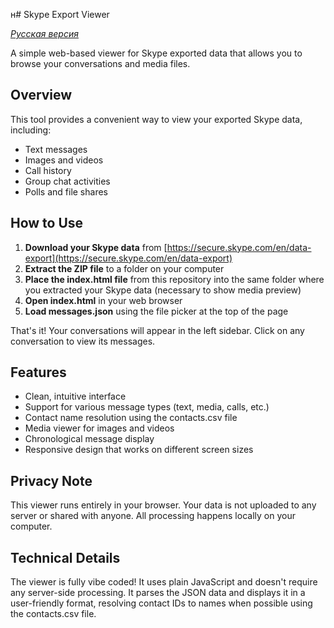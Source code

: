 н# Skype Export Viewer

*[Русская версия](README.ru.md)*

A simple web-based viewer for Skype exported data that allows you to browse your conversations and media files.

## Overview

This tool provides a convenient way to view your exported Skype data, including:
- Text messages
- Images and videos
- Call history
- Group chat activities
- Polls and file shares

## How to Use

1. **Download your Skype data** from [https://secure.skype.com/en/data-export](https://secure.skype.com/en/data-export)
2. **Extract the ZIP file** to a folder on your computer
3. **Place the index.html file** from this repository into the same folder where you extracted your Skype data (necessary to show media preview)
4. **Open index.html** in your web browser
5. **Load messages.json** using the file picker at the top of the page

That's it! Your conversations will appear in the left sidebar. Click on any conversation to view its messages.

## Features

- Clean, intuitive interface
- Support for various message types (text, media, calls, etc.)
- Contact name resolution using the contacts.csv file
- Media viewer for images and videos
- Chronological message display
- Responsive design that works on different screen sizes

## Privacy Note

This viewer runs entirely in your browser. Your data is not uploaded to any server or shared with anyone. All processing happens locally on your computer.

## Technical Details

The viewer is fully vibe coded! It uses plain JavaScript and doesn't require any server-side processing. It parses the JSON data and displays it in a user-friendly format, resolving contact IDs to names when possible using the contacts.csv file.